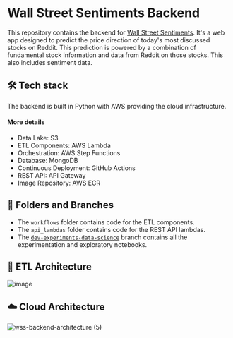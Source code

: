 # Wall Street Sentiments Backend
This repository contains the backend for [Wall Street Sentiments](https://wall-street-sentiments-front-end.vercel.app/dashboard). It's a web app designed to predict the price direction of today's most discussed stocks on Reddit. This prediction is powered by a combination of fundamental stock information and data from Reddit on those stocks. This also includes sentiment data.

## 🛠️ Tech stack
The backend is built in Python with AWS providing the cloud infrastructure.

#### More details
- Data Lake: S3
- ETL Components: AWS Lambda
- Orchestration: AWS Step Functions
- Database: MongoDB
- Continuous Deployment: GitHub Actions
- REST API: API Gateway
- Image Repository: AWS ECR

## 📁 Folders and Branches
- The `workflows` folder contains code for the ETL components.
- The `api_lambdas` folder contains code for the REST API lambdas.
- The [`dev-experiments-data-science`](https://github.com/Sami6720/wall-street-sentiments/tree/dev-experiments-data-science) branch contains all the experimentation and exploratory notebooks.

## 📐 ETL Architecture
![image](https://github.com/Sami6720/wall-street-sentiments/assets/78088136/8b5276e6-c467-44af-9484-b0942967d4f6)


## ☁️ Cloud Architecture
![wss-backend-architecture (5)](https://github.com/Sami6720/wall-street-sentiments/assets/78088136/6846d182-2a83-4215-90f7-8beab10069be)
